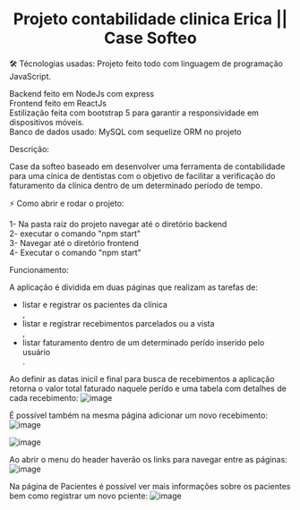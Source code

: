<h1 align="center"> Projeto contabilidade clinica Erica || Case Softeo </h1>

🛠️ Técnologias usadas:
 Projeto feito todo com linguagem de programação JavaScript.
 <br />
 
 Backend feito em NodeJs com express<br />
 Frontend feito em ReactJs<br />
 Estilização feita com bootstrap 5 para garantir a responsividade em dispositivos móveis.<br />
 Banco de dados usado: MySQL com sequelize ORM no projeto

Descrição:

Case da softeo baseado em desenvolver uma ferramenta de contabilidade para uma cínica de dentistas com o objetivo de facilitar a verificação do faturamento da clínica dentro de um determinado período de tempo.

:zap: Como abrir e rodar o projeto:

1- Na pasta raiz do projeto navegar até o diretório backend<br/>
2- executar o comando "npm start" <br/>
3- Navegar até o diretório frontend <br/>
4- Executar o comando "npm start" <br/>

Funcionamento:

A aplicação é dividida em duas páginas que realizam as tarefas de:
- listar e registrar os pacientes da clínica <br />,
- listar e registrar recebimentos parcelados ou a vista <br />,
- listar faturamento dentro de um determinado perído inserido pelo usuário <br />.

Ao definir as datas inicil e final para busca de recebimentos a aplicação retorna o valor total faturado naquele perído e uma tabela com detalhes de cada recebimento:
![image](https://user-images.githubusercontent.com/81989436/189764126-1aa78b0e-9056-4f40-b99e-04ece67dd01f.png)

É possível também na mesma página adicionar um novo recebimento:
![image](https://user-images.githubusercontent.com/81989436/189764418-71ac4e75-25b7-4197-91ab-7e71b3d019be.png)

![image](https://user-images.githubusercontent.com/81989436/189764560-5180e3ce-9bb5-40c7-8a3b-67ae0d35cf96.png)

Ao abrir o menu do header haverão os links para navegar entre as páginas:
![image](https://user-images.githubusercontent.com/81989436/189764856-ad2dcb12-53da-4a50-80e7-584c2c92e86d.png)

Na página de Pacientes é possível ver mais informações sobre os pacientes bem como registrar um novo pciente:
![image](https://user-images.githubusercontent.com/81989436/189765990-bcaf927d-5a93-431b-a353-8701d0f05770.png)

